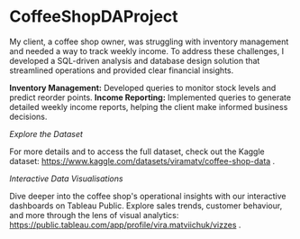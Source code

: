# CoffeeShopDAProject

My client, a coffee shop owner, was struggling with inventory management and needed a way to track weekly income. To address these challenges, I developed a SQL-driven analysis and database design solution that streamlined operations and provided clear financial insights.

**Inventory Management:** Developed queries to monitor stock levels and predict reorder points.
**Income Reporting:** Implemented queries to generate detailed weekly income reports, helping the client make informed business decisions.

*Explore the Dataset*

For more details and to access the full dataset, check out the Kaggle dataset: https://www.kaggle.com/datasets/viramatv/coffee-shop-data .

*Interactive Data Visualisations*

Dive deeper into the coffee shop's operational insights with our interactive dashboards on Tableau Public. Explore sales trends, customer behaviour, and more through the lens of visual analytics: https://public.tableau.com/app/profile/vira.matviichuk/vizzes .


